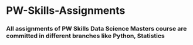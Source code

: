 # PW-Skills-Assignments
### All assignments of PW Skills Data Science Masters course are committed in different branches like Python, Statistics 

